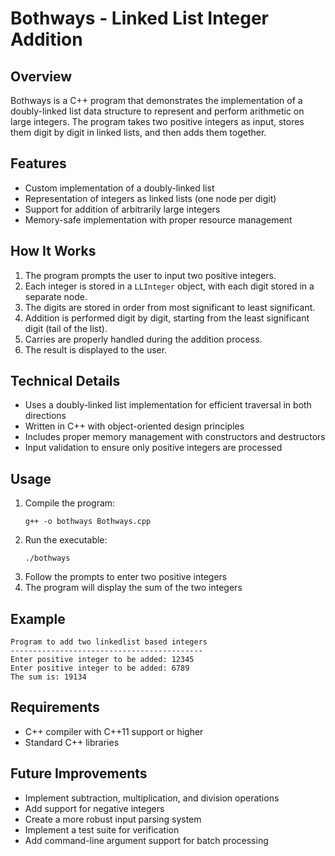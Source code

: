 # Bothways - Linked List Integer Addition

## Overview
Bothways is a C++ program that demonstrates the implementation of a doubly-linked list data structure to represent and perform arithmetic on large integers. The program takes two positive integers as input, stores them digit by digit in linked lists, and then adds them together.

## Features
- Custom implementation of a doubly-linked list
- Representation of integers as linked lists (one node per digit)
- Support for addition of arbitrarily large integers
- Memory-safe implementation with proper resource management

## How It Works
1. The program prompts the user to input two positive integers.
2. Each integer is stored in a `LLInteger` object, with each digit stored in a separate node.
3. The digits are stored in order from most significant to least significant.
4. Addition is performed digit by digit, starting from the least significant digit (tail of the list).
5. Carries are properly handled during the addition process.
6. The result is displayed to the user.

## Technical Details
- Uses a doubly-linked list implementation for efficient traversal in both directions
- Written in C++ with object-oriented design principles
- Includes proper memory management with constructors and destructors
- Input validation to ensure only positive integers are processed

## Usage
1. Compile the program:
   ```
   g++ -o bothways Bothways.cpp
   ```
2. Run the executable:
   ```
   ./bothways
   ```
3. Follow the prompts to enter two positive integers
4. The program will display the sum of the two integers

## Example
```
Program to add two linkedlist based integers
-------------------------------------------
Enter positive integer to be added: 12345
Enter positive integer to be added: 6789
The sum is: 19134
```

## Requirements
- C++ compiler with C++11 support or higher
- Standard C++ libraries

## Future Improvements
- Implement subtraction, multiplication, and division operations
- Add support for negative integers
- Create a more robust input parsing system
- Implement a test suite for verification
- Add command-line argument support for batch processing
